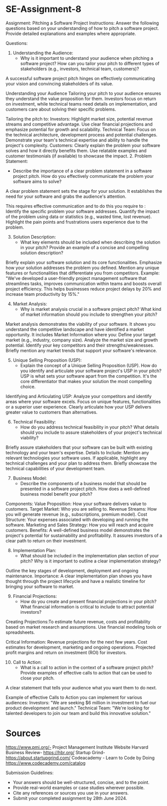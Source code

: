 
# SE-Assignment-8
 Assignment: Pitching a Software Project
 Instructions:
Answer the following questions based on your understanding of how to pitch a software project. Provide detailed explanations and examples where appropriate.

 Questions:

1. Understanding the Audience:
   - Why is it important to understand your audience when pitching a software project? How can you tailor your pitch to different types of stakeholders (e.g., investors, technical team, customers)?

A successful software project pitch hinges on effectively communicating your vision and convincing stakeholders of its value.

Understanding your Audience
Tailoring your pitch to your audience ensures they understand the value proposition for them. Investors focus on return on investment, while technical teams need details on implementation, and customers care about solving their specific problems.

Tailoring the pitch to:
Investors: Highlight market size, potential revenue streams and competitive advantage. Use clear financial projections and emphasize potential for growth and scalability.
Technical Team: Focus on the technical architecture, development process and potential challenges. Demonstrate your team's technical expertise and ability to handle the project's complexity.
Customers: Clearly explain the problem your software solves and how it directly benefits them. Use relatable examples and customer testimonials (if available) to showcase the impact.
2. Problem Statement:
   - Describe the importance of a clear problem statement in a software project pitch. How do you effectively communicate the problem your software aims to solve?

A clear problem statement sets the stage for your solution. It establishes the need for your software and grabs the audience's attention.

This requires effective communication and  to do this you require to :
Identify the specific problem your software addresses.
Quantify the impact of the problem using data or statistics (e.g., wasted time, lost revenue).
Highlight the pain points and frustrations users experience due to the problem.


3. Solution Description:
   - What key elements should be included when describing the solution in your pitch? Provide an example of a concise and compelling solution description?

Briefly explain your software solution and its core functionalities.
Emphasize how your solution addresses the problem you defined.
Mention any unique features or functionalities that differentiate you from competitors.
Example:
"We've developed a user-friendly project management software that streamlines tasks, improves communication within teams and boosts overall project efficiency. This helps businesses reduce project delays by 20% and increase team productivity by 15%."

4. Market Analysis:
   - Why is market analysis crucial in a software project pitch? What kind of market information should you include to strengthen your pitch?

Market analysis demonstrates the viability of your software. It shows you understand the competitive landscape and have identified a market opportunity.
It includes Market Information where you:
Define your target market (e.g., industry, company size).
Analyze the market size and growth potential.
Identify your key competitors and their strengths/weaknesses.
Briefly mention any market trends that support your software's relevance.

5. Unique Selling Proposition (USP):
   - Explain the concept of a Unique Selling Proposition (USP). How do you identify and articulate your software project's USP in your pitch?
 USP is what sets your software apart from the competition. It's the core differentiator that makes your solution the most compelling choice.

Identifying and Articulating USP:
Analyze your competitors and identify areas where your software excels.
Focus on unique features, functionalities or a superior user experience.
Clearly articulate how your USP delivers greater value to customers than alternatives.

6. Technical Feasibility:
   - How do you address technical feasibility in your pitch? What details should you include to assure stakeholders of your project's technical viability?

Briefly assure stakeholders that your software can be built with existing technology and your team's expertise.
Details to Include:
Mention any relevant technologies your software uses.
If applicable, highlight any technical challenges and your plan to address them.
Briefly showcase the technical capabilities of your development team.

7. Business Model:
   - Describe the components of a business model that should be presented in a software project pitch. How does a well-defined business model benefit your pitch?

Components:
Value Proposition: How your software delivers value to customers.
Target Market: Who you are selling to.
Revenue Streams: How you will generate revenue (e.g., subscriptions, premium model).
Cost Structure: Your expenses associated with developing and running the software.
Marketing and Sales Strategy: How you will reach and acquire customers.
Benefits: A well-defined business model demonstrates the project's potential for sustainability and profitability. It assures investors of a clear path to return on their investment.

8. Implementation Plan:
   - What should be included in the implementation plan section of your pitch? Why is it important to outline a clear implementation strategy?

Outline the key stages of development, deployment and ongoing maintenance.
Importance: A clear implementation plan shows you have thought through the project lifecycle and have a realistic timeline for bringing your software to market.

9. Financial Projections:
   - How do you create and present financial projections in your pitch? What financial information is critical to include to attract potential investors?

Creating Projections:To  estimate future revenue, costs and profitability based on market research and assumptions. Use financial modeling tools or spreadsheets.

Critical Information:
Revenue projections for the next few years.
Cost estimates for development, marketing and ongoing operations.
Projected profit margins and return on investment (ROI) for investors.

10. Call to Action:
    - What is a call to action in the context of a software project pitch? Provide examples of effective calls to action that can be used to close your pitch.

 A clear statement that tells your audience what you want them to do next.

Example of effective Calls to Action you can implement for various audiences:
Investors: "We are seeking $6 million in investment to fuel our product development and launch."
Technical Team: "We're looking for talented developers to join our team and build this innovative solution."
# Sources
https://www.pmi.org/- Project Management Institute  Website
Harvard Business Review- https://hbr.org/
Startup Grind-https://about.startupgrind.com/
 Codeacademy - Learn to Code by Doing  https://www.codecademy.com/catalog 
 
 Submission Guidelines:
- Your answers should be well-structured, concise, and to the point.
- Provide real-world examples or case studies wherever possible.
- Cite any references or sources you use in your answers.
- Submit your completed assignment by 28th June 2024.


